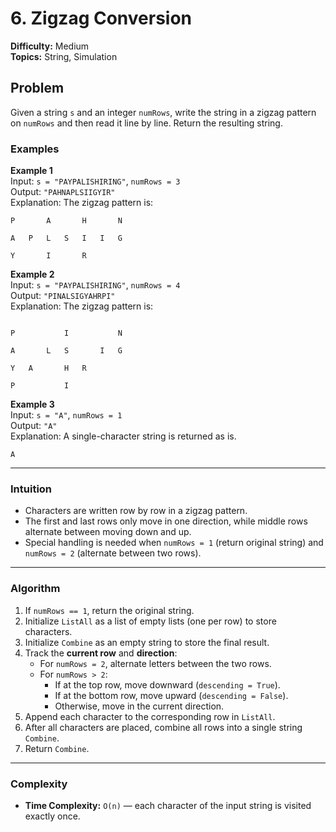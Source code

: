 # 6. Zigzag Conversion

**Difficulty:** Medium  
**Topics:** String, Simulation

## Problem 

Given a string `s` and an integer `numRows`, write the string in a zigzag pattern on `numRows` and then read it line by line. Return the resulting string.

### Examples

**Example 1**  
Input: `s = "PAYPALISHIRING"`, `numRows = 3`  
Output: `"PAHNAPLSIIGYIR"`  
Explanation: The zigzag pattern is:  
```
P       A       H       N

A   P   L   S   I   I   G

Y       I       R
```

**Example 2**  
Input: `s = "PAYPALISHIRING"`, `numRows = 4`  
Output: `"PINALSIGYAHRPI"`  
Explanation: The zigzag pattern is:  
```

P           I           N

A       L   S       I   G

Y   A       H   R

P           I
```
**Example 3**  
Input: `s = "A"`, `numRows = 1`  
Output: `"A"`  
Explanation: A single-character string is returned as is.
```
A
```
---

### Intuition  

- Characters are written row by row in a zigzag pattern.  
- The first and last rows only move in one direction, while middle rows alternate between moving down and up.  
- Special handling is needed when `numRows = 1` (return original string) and `numRows = 2` (alternate between two rows).

---

### Algorithm 

1. If `numRows == 1`, return the original string.  
2. Initialize `ListAll` as a list of empty lists (one per row) to store characters.  
3. Initialize `Combine` as an empty string to store the final result.  
4. Track the **current row** and **direction**:  
   - For `numRows = 2`, alternate letters between the two rows.  
   - For `numRows > 2`:  
     - If at the top row, move downward (`descending = True`).  
     - If at the bottom row, move upward (`descending = False`).  
     - Otherwise, move in the current direction.  
5. Append each character to the corresponding row in `ListAll`.  
6. After all characters are placed, combine all rows into a single string `Combine`.  
7. Return `Combine`.

---

### Complexity
- **Time Complexity:** `O(n)` — each character of the input string is visited exactly once.  
